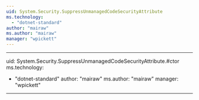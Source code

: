 ```yaml
---
uid: System.Security.SuppressUnmanagedCodeSecurityAttribute
ms.technology: 
  - "dotnet-standard"
author: "mairaw"
ms.author: "mairaw"
manager: "wpickett"
---
```


---
uid: System.Security.SuppressUnmanagedCodeSecurityAttribute.#ctor
ms.technology: 
  - "dotnet-standard"
author: "mairaw"
ms.author: "mairaw"
manager: "wpickett"
---
